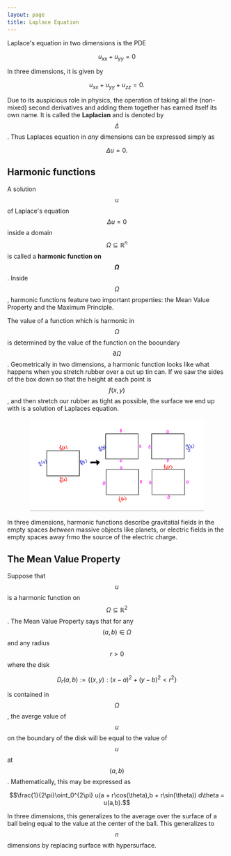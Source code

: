 ```yaml
---
layout: page
title: Laplace Equation
---
```


Laplace's equation in two dimensions is the PDE

$$u_{xx} + u_{yy} = 0$$

In three dimensions, it is given by

$$u_{xx} + u_{yy} + u_{zz} = 0.$$

Due to its auspicious role in physics, the operation of taking all the (non-mixed) second derivatives and adding them together has earned itself its own name.
It is called the **Laplacian** and is denoted by $$\Delta$$.
Thus Laplaces equation in *any* dimensions can be expressed simply as

$$\Delta u = 0.$$

## Harmonic functions

A solution $$u$$ of Laplace's equation $$\Delta u = 0$$ inside a domain $$\Omega\subseteq\mathbb{R}^n$$ is called a **harmonic function on $$\Omega$$**.
Inside $$\Omega$$, harmonic functions feature two important properties: the Mean Value Property and the Maximum Principle.

The value of a function which is harmonic in $$\Omega$$ is determined by the value of the function on the booundary $$\partial\Omega$$.
Geometrically in two dimensions, a harmonic function looks like what happens when you stretch rubber over a cut up tin can.
If we saw the sides of the box down so that the height at each point is $$f(x,y)$$, and then stretch our rubber as tight as possible, the surface we end up with is a solution of Laplaces equation.

<p align="center"><img width=400 src="fig/014-boundary.png"/></p>

In three dimensions, harmonic functions describe gravitatial fields in the empty spaces *between* massive objects like planets, or electric fields in the empty spaces away frmo the source of the electric charge.

## The Mean Value Property

Suppose that $$u$$ is a harmonic function on $$\Omega\subseteq\mathbb{R}^2$$.
The Mean Value Property says that for any $$(a,b)\in\Omega$$ and any radius $$r>0$$ where the disk

$$D_r(a,b) := \{(x,y): (x-a)^2 + (y-b)^2 < r^2\}$$

is contained in $$\Omega$$, the averge value of $$u$$ on the boundary of the disk will be equal to the value of $$u$$ at $$(a,b)$$.
Mathematically, this may be expressed as

$$\frac{1}{2\pi}\oint_0^{2\pi} u(a + r\cos(\theta),b + r\sin(\theta)) d\theta = u(a,b).$$

In three dimensions, this generalizes to the average over the surface of a ball being equal to the value at the center of the ball.
This generalizes to $$n$$ dimensions by replacing surface with hypersurface.


